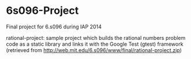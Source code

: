 6s096-Project
=============

Final project for 6.s096 during IAP 2014

rational-project: 
sample project which builds the rational numbers problem code as a static library and links it with the Google Test (gtest) framework (retrieved from  http://web.mit.edu/6.s096/www/final/rational-project.zip)
